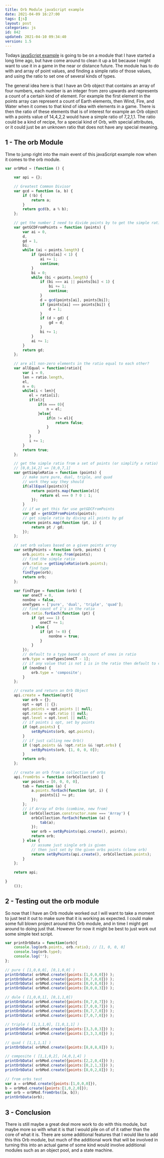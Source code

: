 ```yaml
---
title: Orb Module javaScript example
date: 2021-04-09 16:27:00
tags: [js]
layout: post
categories: js
id: 842
updated: 2021-04-10 09:34:40
version: 1.5
---
```


Todays [javaScript example](/2021/04/02/js-javascript-example/) is going to be on a module that I have started a long time ago, but have come around to clean it up a bit because I might want to use it in a game in the near or distance future. The module has to do with and array of point values, and finding a simple ratio of those values, and using the ratio to set one of several kinds of types.

The general idea here is that I have an Orb object that contains an array of four numbers, each number is an integer from zero upwards and represents a count of a certain kind of element. For example the first element in the points array can represent a count of Earth elements, then Wind, Fire, and Water when it comes to that kind of idea with elements in a game. There is then the ratio of these elements that is of interest for example an Orb object with a points value of 14,4,2,2 would have a simple ratio of 7,2,1,1. The ratio could be a kind of recipe, for a special kind of Orb, with special attributes, or it could just be an unknown ratio that does not have any special meaning.

<!-- more -->

## 1 - The orb Module

TIme to jump right into the main event of this javaScript example now when it comes to the orb module.

```js
var orbMod = (function () {
 
    var api = {};
 
    // Greatest Common Divisor
    var gcd = function (a, b) {
        if (!b) {
            return a;
        }
        return gcd(b, a % b);
    };
 
    // get the number I need to divide points by to get the simple ratio
    var getGCDFromPoints = function (points) {
        var ai = 0,
        d,
        gd = 1,
        bi;
        while (ai < points.length) {
            if (points[ai] < 1) {
                ai += 1;
                continue;
            }
            bi = 0;
            while (bi < points.length) {
                if (bi === ai || points[bi] < 1) {
                    bi += 1;
                    continue;
                }
                d = gcd(points[ai], points[bi]);
                if (points[ai] === points[bi]) {
                    d = 1;
                }
                if (d > gd) {
                    gd = d;
                }
                bi += 1;
            }
            ai += 1;
        }
        return gd;
    };
 
    // are all non-zero elements in the ratio equal to each other?
    var allEqual = function(ratio){
        var i = 0,
        len = ratio.length,
        el,
        n = 0;
        while(i < len){
           el = ratio[i];
           if(el){
               if(n === 0){
                   n = el;
               }else{
                   if(n != el){
                       return false;
                   }
               }
           }
           i += 1;
        }
        return true;
    };
 
    // get the simple ratio from a set of points (or simplify a ratio)
    // [0,0,14,2] => [0,0,7,1]
    var getSimpleRatio = function (points) {
        // make sure pure, dual, triple, and quad
        // work they way they should
        if(allEqual(points)){
            return points.map(function(el){
                return el === 0 ? 0 : 1;
            });
        }
        // if we get this far use getGDCFromPoints
        var gd = getGCDFromPoints(points);
        // get simple ratio by diving all points by gd
        return points.map(function (pt, i) {
            return pt / gd;
        });
    };
 
    // set orb values based on a given points array
    var setByPoints = function (orb, points) {
        orb.points = Array.from(points);
        // find the simple ratio
        orb.ratio = getSimpleRatio(orb.points);
        // find type
        findType(orb);
        return orb;
    };
 
    var findType = function (orb) {
        var oneCT = 0,
        nonOne = false,
        oneTypes = ['pure', 'dual', 'triple', 'quad'];
        // find count of 1's in the ratio
        orb.ratio.forEach(function (pt) {
            if (pt === 1) {
                oneCT += 1;
            } else {
                if (pt != 0) {
                    nonOne = true;
                }
            }
        });
        // default to a type based on count of ones in ratio
        orb.type = oneTypes[oneCT - 1];
        // if any value that is not 1 is in the ratio then default to composite
        if (nonOne) {
            orb.type = 'composite';
        }
    };
 
    // create and return an Orb Object
    api.create = function(opt){
        var orb = {};
        opt = opt || {};
        opt.points = opt.points || null;
        opt.ratio = opt.ratio || null;
        opt.level = opt.level || null;
        // if points i opt, set by points
        if (opt.points) {
            setByPoints(orb, opt.points);
        }
        // if just calling new Orb()
        if (!opt.points && !opt.ratio && !opt.orbs) {
            setByPoints(orb, [1, 0, 0, 0]);
        }
        return orb;
    };
 
    // create an orb from a collection of orbs
    api.fromOrbs = function (orbCollection) {
        var points = [0, 0, 0, 0],
        tab = function (a) {
            a.points.forEach(function (pt, i) {
                points[i] += pt;
            });
        };
        // if Array of Orbs (combine, new from)
        if (orbCollection.constructor.name === 'Array') {
            orbCollection.forEach(function (a) {
                tab(a);
            });
            var orb = setByPoints(api.create(), points);
            return orb;
        } else {
            // assume just single orb is given
            // then just set by the given orbs points (clone orb)
            return setByPoints(api.create(), orbCollection.points);
        }
    };
 
    return api;
 
}
    ());
```

## 2 - Testing out the orb module

So now that I have an Orb module worked out I will want to take a moment to just test it out to make sure that it is working as expected. I could make some full blown project around this Orb module, and in time I might get around to doing just that. However for now it might be best to just work out some simple text script.

```js
var printOrbData = function(orb){
    console.log(orb.points, orb.ratio); // [1, 0, 0, 0]
    console.log(orb.type);
    console.log('');
};
 
// pure ( [1,0,0,0], [0,1,0,0] )
printOrbData( orbMod.create({points:[1,0,0,0]}) );
printOrbData( orbMod.create({points:[0,7,0,0]}) );
printOrbData( orbMod.create({points:[0,0,8,0]}) );
printOrbData( orbMod.create({points:[0,0,0,3]}) );
 
// dule ( [1,0,0,1], [0,1,1,0])
printOrbData( orbMod.create({points:[0,7,0,7]}) );
printOrbData( orbMod.create({points:[7,0,0,7]}) );
printOrbData( orbMod.create({points:[0,7,7,0]}) );
printOrbData( orbMod.create({points:[7,0,7,0]}) );
 
// triple ( [1,1,1,0], [1,0,1,1] )
printOrbData( orbMod.create({points:[3,3,0,3]}) );
printOrbData( orbMod.create({points:[3,3,3,0]}) );
 
// quad ( [1,1,1,1] )
printOrbData( orbMod.create({points:[8,8,8,8]}) );
 
// composite ( [1,1,0,2], [4,0,1,4] )
printOrbData( orbMod.create({points:[2,2,0,4]}) );
printOrbData( orbMod.create({points:[0,2,1,3]}) );
printOrbData( orbMod.create({points:[8,0,2,8]}) );
 
// from orbs test
var a = orbMod.create({points:[1,0,0,0]}),
b = orbMod.create({points:[1,0,2,0]});
var orb = orbMod.fromOrbs([a, b]);
printOrbData(orb);
```

## 3 - Conclusion

There is still maybe a great deal more work to do with this module, but maybe more so with what it is that I would pile on of of it rather than the core of what it is. There are some additional features that I would like to add this this Orb module, but much of the additional work that will be involved in turning this into an actual game of some kind would involve additional modules such as an object pool, and a state machine.

